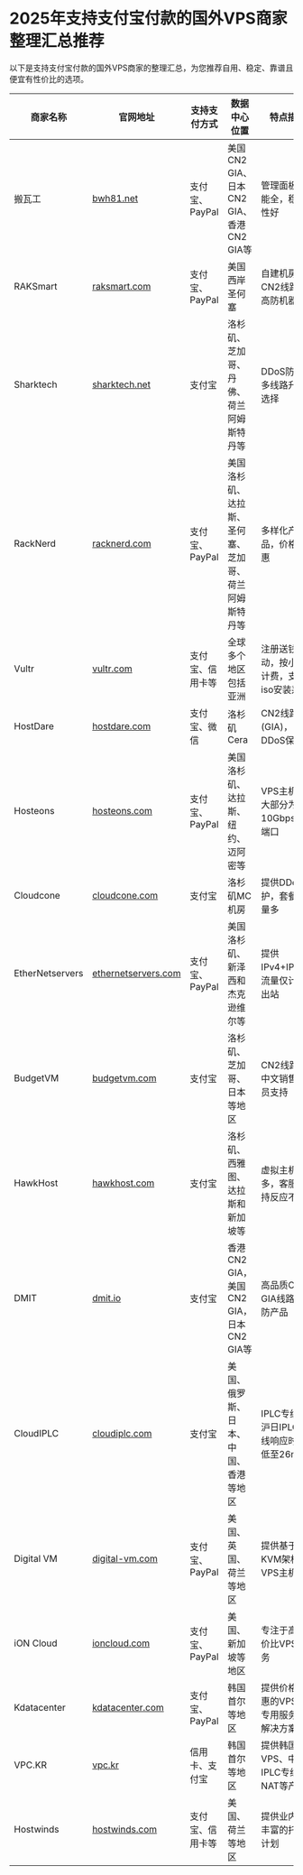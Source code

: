 # 2025年支持支付宝付款的国外VPS商家整理汇总推荐

以下是支持支付宝付款的国外VPS商家的整理汇总，为您推荐自用、稳定、靠谱且便宜有性价比的选项。

| 商家名称     | 官网地址            | 支持支付方式        | 数据中心位置                                     | 特点描述                     |
|----------|--------------------|------------------|-----------------------------------------------|----------------------------|
| 搬瓦工     | [bwh81.net](https://bwh81.net/aff.php?aff=74585) | 支付宝、PayPal    | 美国CN2 GIA、日本CN2 GIA、香港CN2 GIA等             | 管理面板功能全，稳定性好              |
| RAKSmart | [raksmart.com](https://billing.raksmart.com/whmcs/aff.php?aff=7337) | 支付宝、PayPal    | 美国西岸圣何塞                                  | 自建机房，CN2线路，高防机器             |
| Sharktech | [sharktech.net](https://portal.sharktech.net/aff.php?aff=1421) | 支付宝            | 洛杉矶、芝加哥、丹佛、荷兰阿姆斯特丹等                   | DDoS防护，多线路升级选择             |
| RackNerd | [racknerd.com](https://my.racknerd.com/aff.php?aff=11397) | 支付宝、PayPal    | 美国洛杉矶、达拉斯、圣何塞、芝加哥、荷兰阿姆斯特丹等       | 多样化产品，价格实惠                 |
| Vultr    | [vultr.com](https://www.vultr.com/?ref=9607145-8H)       | 支付宝、信用卡等     | 全球多个地区包括亚洲                            | 注册送钱活动，按小时计费，支持iso安装系统 |
| HostDare   | [hostdare.com](https://bill.hostdare.com/aff.php?aff=3827) | 支付宝、微信           | 洛杉矶Cera                                      | CN2线路(GIA)，DDoS保护          |
| Hosteons   | [hosteons.com](https://my.hosteons.com/aff.php?aff=2259) | 支付宝、PayPal       | 美国洛杉矶、达拉斯、纽约、迈阿密等                        | VPS主机绝大部分为10Gbps网络端口     |
| Cloudcone  | [cloudcone.com](https://app.cloudcone.com/?ref=11301) | 支付宝               | 洛杉矶MC机房                                     | 提供DDoS保护，套餐流量多          |
| EtherNetservers | [ethernetservers.com](https://www.ethernetservers.com/clients/aff.php?aff=2333) | 支付宝、PayPal       | 美国洛杉矶、新泽西和杰克逊维尔等                      | 提供IPv4+IPv6，流量仅计算出站       |
| BudgetVM   | [budgetvm.com](https://www.budgetvm.com?affid=22974)   | 支付宝               | 洛杉矶、芝加哥、日本等地区                              | CN2线路，中文销售人员支持          |
| HawkHost   | [hawkhost.com](https://my.hawkhost.com/aff.php?aff=17709)   | 支付宝               | 洛杉矶、西雅图、达拉斯和新加坡等                          | 虚拟主机居多，客服支持反应不错        |
| DMIT       | [dmit.io](https://www.dmit.io/aff.php?aff=9081)         | 支付宝               | 香港CN2 GIA，美国CN2 GIA，日本CN2 GIA等               | 高品质CN2 GIA线路，高防产品          |
| CloudIPLC   | [cloudiplc.com](https://www.cloudiplc.com/aff.php?aff=1047) | 支付宝               | 美国、俄罗斯、日本、中国、香港等地区               | IPLC专线，沪日IPLC专线响应时间低至26ms |
| Digital VM  | [digital-vm.com](https://digital-vm.com/portal/aff.php?aff=1089) | 支付宝、PayPal       | 美国、英国、荷兰等地区                         | 提供基于KVM架构的VPS主机            |
| iON Cloud   | [ioncloud.com](https://ion.krypt.asia/aff.php?aff=1853)   | 支付宝、PayPal       | 美国、新加坡等地区                              | 专注于高性价比VPS业务             |
| Kdatacenter | [kdatacenter.com](https://www.kdatacenter.com/myportal/?affid=987) | 支付宝、PayPal       | 韩国首尔等地区                                | 提供价格实惠的VPS和专用服务器解决方案 |
| VPC.KR      | [vpc.kr](https://console.vpc.kr/aff.php?aff=263)               | 信用卡、支付宝         | 韩国首尔等地区                                | 提供韩国VPS、中韩IPLC专线NAT等产品   |
| Hostwinds   | [hostwinds.com](https://www.hostwinds.com/32226.html) | 支付宝、信用卡等       | 美国、荷兰等地区                                | 提供业内最丰富的托管计划             |


